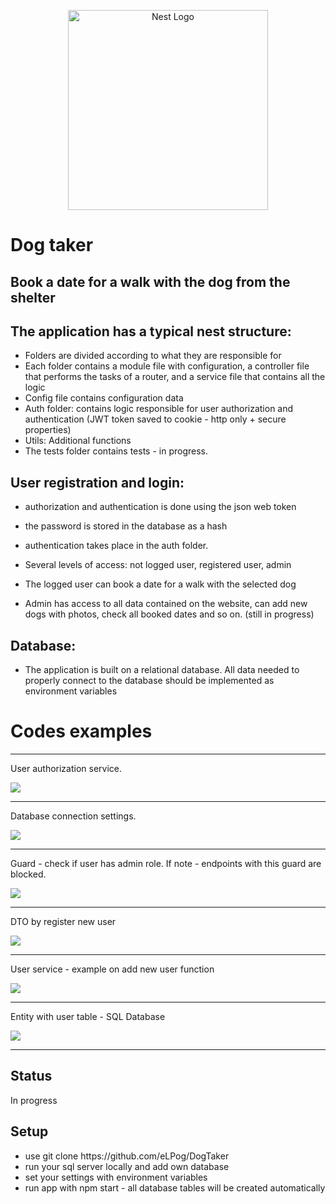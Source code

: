 <p align="center">
  <a href="http://nestjs.com/" target="blank"><img src="https://nestjs.com/img/logo_text.svg" width="320" alt="Nest Logo" /></a>
</p>

# Dog taker #
 
 ## Book a date for a walk with the dog from the shelter ##
 ## The application has a typical nest structure: ##
  * Folders are divided according to what they are responsible for
  * Each folder contains a module file with configuration, a controller file that performs the tasks of a router, and a service file that contains all the logic
  * Config file contains configuration data
  * Auth folder: contains logic responsible for user authorization and authentication (JWT token saved to cookie - http only + secure properties)
  * Utils: Additional functions
  * The tests folder contains tests - in progress.

## User registration and login: ##

* authorization and authentication is done using the json web token

* the password is stored in the database as a hash

* authentication takes place in the auth folder.

* Several levels of access: not logged user, registered user, admin

* The logged user can book a date for a walk with the selected dog

* Admin has access to all data contained on the website, can add new dogs with photos, check all booked dates and so on. (still in progress)


## Database: ##

* The application is built on a relational database. All data needed to properly connect to the database should be implemented as environment variables
<h1>Codes examples</h1>
<hr>
<p>User authorization service.</p>
<img src="https://user-images.githubusercontent.com/89840843/185795505-a423da66-f383-4dcd-946e-be75238ac8bc.png"><hr>

<p>Database connection settings.</p>
<img src="https://user-images.githubusercontent.com/89840843/185795603-46acaca6-d47c-4c2b-97d6-5e4ac99d6de3.png"><hr>

<p>Guard - check if user has admin role. If note - endpoints with this guard are blocked.</p>
<img src="https://user-images.githubusercontent.com/89840843/185795652-5916bdb5-3dda-49ff-bdc6-3d293f690aeb.png"><hr>

<p>DTO by register new user</p>
<img src="https://user-images.githubusercontent.com/89840843/185795670-abb6649c-4c40-4721-9954-eafbdb70a602.png"><hr>

<p>User service - example on add new user function</p>
<img src="https://user-images.githubusercontent.com/89840843/185795715-e06897fc-eb65-4df8-bc4e-d229dbe999ad.png"><hr>

<p>Entity with user table - SQL Database</p>
<img src="https://user-images.githubusercontent.com/89840843/185795759-cae70717-a7da-48bb-aa07-603c84bc4545.png"><hr>
<h2>Status</h2>
<p>In progress</p>
<h2>Setup</h2>
<ul>
<li>use git clone https://github.com/eLPog/DogTaker</li>
<li>run your sql server locally and add own database</li>
<li>set your settings with environment variables</li>
<li>run app with npm start - all database tables will be created automatically</li>
</ul>
